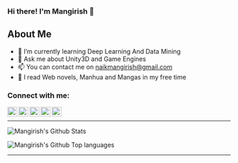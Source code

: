 ### Hi there! I'm Mangirish 👋

## About Me
- 🌱 I’m currently learning Deep Learning And Data Mining
- 💬 Ask me about Unity3D and Game Engines
- 📫 You can contact me on naikmangirish@gmail.com
- 📖 I read Web novels, Manhua and Mangas in my free time 

### Connect with me:

[<img align="left" alt="coding4noobs.wordpress.com" width="22px" src="https://cdn.jsdelivr.net/npm/simple-icons@v3/icons/wordpress.svg" />][website]
[<img align="left" alt="Mangirish Naik | Twitter" width="22px" src="https://cdn.jsdelivr.net/npm/@internetarchive/icon-twitter@1.1.3/twitter.svg" />][twitter]
[<img align="left" alt="Mangirish Naik | LinkedIn" width="22px" src="https://cdn.jsdelivr.net/npm/simple-icons@v3/icons/linkedin.svg" />][linkedin]
[<img align="left" alt="Mangirish Naik | Instagram" width="22px" src="https://cdn.jsdelivr.net/npm/simple-icons@v3/icons/instagram.svg" />][instagram]
[<img align="left" alt="Mangirish Naik | Facebook" width="22px" src="https://cdn.jsdelivr.net/npm/simple-icons@v3/icons/facebook.svg" />][facebook]


<br />

---

![Mangirish's Github Stats](https://github-readme-stats.vercel.app/api?username=zzbusterzz&show_icons=true&theme=radical)

![Mangirish's Github Top languages](https://github-readme-stats.vercel.app/api/top-langs/?username=zzbusterzz&layout=compact&theme=radical)

---


<!--
**zzbusterzz/zzbusterzz** is a ✨ _special_ ✨ repository because its `README.md` (this file) appears on your GitHub profile.
<img src="https://raw.githubusercontent.com/zzbusterzz/zzbusterzz/main/GIFs%20from%20Outer%20Space%2C%20Coming%20Soon%20to%20a%20Wall%20Near%20You.gif?raw=true" />
Here are some ideas to get you started:

- 🔭 I’m currently working on ...
- 🌱 I’m currently learning ...
- 👯 I’m looking to collaborate on ...
- 🤔 I’m looking for help with ...
- 💬 Ask me about ...
- 📫 How to reach me: ...
- 😄 Pronouns: ...
- ⚡ Fun fact: ...
-->


[website]: https://coding4noobs.wordpress.com
[twitter]: https://twitter.com/mnaik26
[facebook]: https://www.facebook.com/mangirish.naik
[instagram]: https://www.instagram.com/killer_mech
[linkedin]: https://www.linkedin.com/in/mangirishnaik
